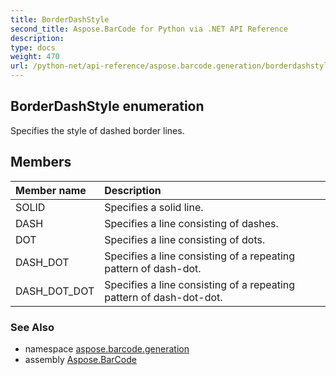 ```yaml
---
title: BorderDashStyle
second_title: Aspose.BarCode for Python via .NET API Reference
description: 
type: docs
weight: 470
url: /python-net/api-reference/aspose.barcode.generation/borderdashstyle/
---
```


## BorderDashStyle enumeration

Specifies the style of dashed border lines.

## Members
| Member name | Description |
| :- | :- |
|SOLID|Specifies a solid line.|
|DASH|Specifies a line consisting of dashes.|
|DOT|Specifies a line consisting of dots.|
|DASH_DOT|Specifies a line consisting of a repeating pattern of dash-dot.|
|DASH_DOT_DOT|Specifies a line consisting of a repeating pattern of dash-dot-dot.|

### See Also

* namespace [aspose.barcode.generation](/barcode/python-net/api-reference/aspose.barcode.generation/)
* assembly [Aspose.BarCode](/barcode/python-net/api-reference/)

